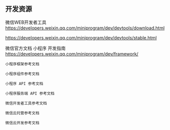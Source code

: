 ## 开发资源

微信WEB开发者工具
https://developers.weixin.qq.com/miniprogram/dev/devtools/download.html

https://developers.weixin.qq.com/miniprogram/dev/devtools/stable.html


微信官方文档 小程序 开发指南
https://developers.weixin.qq.com/miniprogram/dev/framework/

```
小程序框架参考文档

小程序组件参考文档

小程序 API 参考文档

小程序服务端 API 参考文档

微信开发者工具参考文档

微信云托管参考文档

微信云开发参考文档

```
